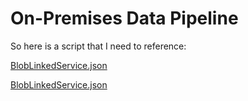 # On-Premises Data Pipeline

So here is a script that I need to reference:

[BlobLinkedService.json](scripts/1_ingress-on-prem-pipeline/BlobLinkedService.json)

<a target="_blank" href="scripts/1_ingress-on-prem-pipeline/BlobLinkedService.json">BlobLinkedService.json</a>

